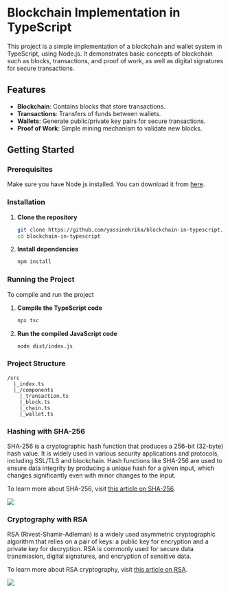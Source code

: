 # Blockchain Implementation in TypeScript

This project is a simple implementation of a blockchain and wallet system in TypeScript, using Node.js. It demonstrates basic concepts of blockchain such as blocks, transactions, and proof of work, as well as digital signatures for secure transactions.

## Features

- **Blockchain**: Contains blocks that store transactions.
- **Transactions**: Transfers of funds between wallets.
- **Wallets**: Generate public/private key pairs for secure transactions.
- **Proof of Work**: Simple mining mechanism to validate new blocks.

## Getting Started

### Prerequisites

Make sure you have Node.js installed. You can download it from [here](https://nodejs.org/).

### Installation

1. **Clone the repository**

   ```bash
   git clone https://github.com/yassinekrika/blockchain-in-typescript.git
   cd blockchain-in-typescript
   ````

2. **Install dependencies**

   ```bash
   npm install
   ```


### Running the Project
To compile and run the project
1. **Compile the TypeScript code**

   ```bash
   npx tsc
   ```

2. **Run the compiled JavaScript code**

   ```bash
   node dist/index.js
   ```

### Project Structure
```
/src
  |_index.ts
  |_/components
    |_transaction.ts
    |_block.ts
    |_chain.ts
    |_wallet.ts
```

### Hashing with SHA-256

SHA-256 is a cryptographic hash function that produces a 256-bit (32-byte) hash value. It is widely used in various security applications and protocols, including SSL/TLS and blockchain. Hash functions like SHA-256 are used to ensure data integrity by producing a unique hash for a given input, which changes significantly even with minor changes to the input.

To learn more about SHA-256, visit [this article on SHA-256](https://en.wikipedia.org/wiki/SHA-2).

<img src="https://upload.wikimedia.org/wikipedia/commons/thumb/7/7d/SHA-2.svg/1280px-SHA-2.svg.png">

### Cryptography with RSA

RSA (Rivest-Shamir-Adleman) is a widely used asymmetric cryptographic algorithm that relies on a pair of keys: a public key for encryption and a private key for decryption. RSA is commonly used for secure data transmission, digital signatures, and encryption of sensitive data.

To learn more about RSA cryptography, visit [this article on RSA](https://en.wikipedia.org/wiki/RSA_(cryptosystem)).

<img src="https://www.twilio.com/content/dam/twilio-com/global/en/blog/legacy/2018/what-is-public-key-cryptography/19DfiKodi3T25Xz7g9EDTyvF9di2SzvJo6JebRJaCN-1P_c1fMqGtrAyZzxGGucG0bcmR8UwNes-gS.png">
